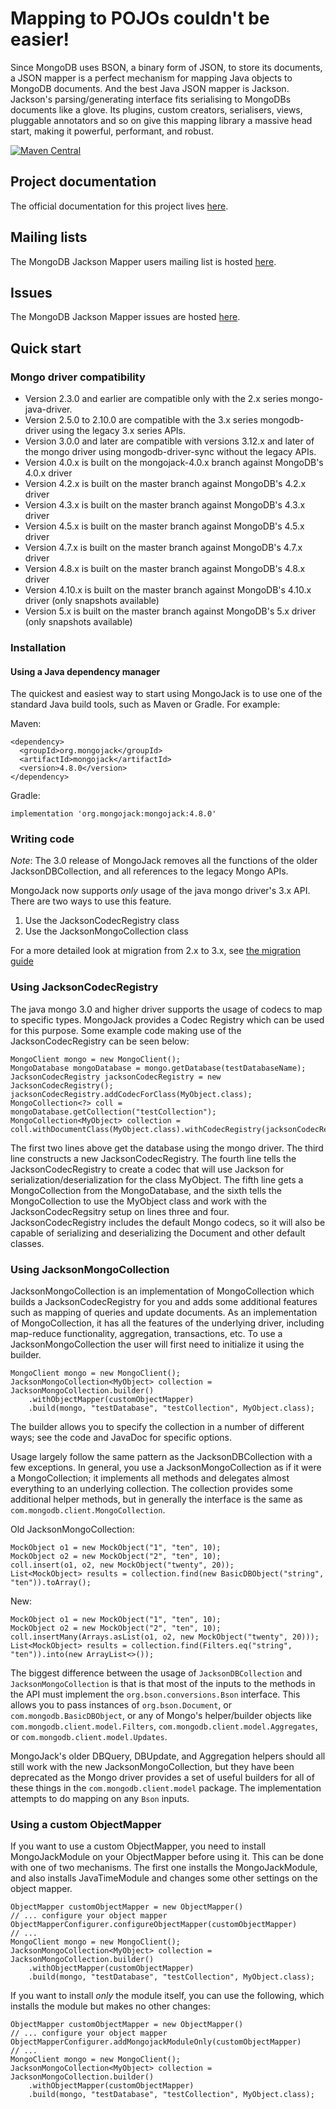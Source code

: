 Mapping to POJOs couldn't be easier!
====================================

Since MongoDB uses BSON, a binary form of JSON, to store its documents, a JSON mapper is a perfect mechanism for mapping Java objects to MongoDB documents.  And the best Java JSON mapper is Jackson. 
Jackson's parsing/generating interface fits serialising to MongoDBs documents like a glove.  Its plugins, custom creators, serialisers, views, pluggable annotators and so on give this mapping library
a massive head start, making it powerful, performant, and robust.

[![Maven Central](https://maven-badges.herokuapp.com/maven-central/org.mongojack/mongojack/badge.svg)](https://maven-badges.herokuapp.com/maven-central/org.mongojack/mongojack)

Project documentation
---------------------

The official documentation for this project lives [here](http://mongojack.org).

Mailing lists
-------------

The MongoDB Jackson Mapper users mailing list is hosted [here](http://groups.google.com/group/mongo-jackson-mapper).

Issues
------

The MongoDB Jackson Mapper issues are hosted [here](https://github.com/mongojack/mongojack/issues).

Quick start
-----------

### Mongo driver compatibility

- Version 2.3.0 and earlier are compatible only with the 2.x series mongo-java-driver.
- Version 2.5.0 to 2.10.0 are compatible with the 3.x series mongodb-driver using the legacy 3.x series APIs.
- Version 3.0.0 and later are compatible with versions 3.12.x and later of the mongo driver using mongodb-driver-sync without the legacy APIs.
- Version 4.0.x is built on the mongojack-4.0.x branch against MongoDB's 4.0.x driver
- Version 4.2.x is built on the master branch against MongoDB's 4.2.x driver
- Version 4.3.x is built on the master branch against MongoDB's 4.3.x driver
- Version 4.5.x is built on the master branch against MongoDB's 4.5.x driver
- Version 4.7.x is built on the master branch against MongoDB's 4.7.x driver
- Version 4.8.x is built on the master branch against MongoDB's 4.8.x driver
- Version 4.10.x is built on the master branch against MongoDB's 4.10.x driver (only snapshots available)
- Version 5.x is built on the master branch against MongoDB's 5.x driver (only snapshots available)

### Installation

#### Using a Java dependency manager

The quickest and easiest way to start using MongoJack is to use one of the standard Java build tools, such as Maven or Gradle.  For example:

Maven:

    <dependency>
      <groupId>org.mongojack</groupId>
      <artifactId>mongojack</artifactId>
      <version>4.8.0</version>
    </dependency>

Gradle:

    implementation 'org.mongojack:mongojack:4.8.0'

### Writing code

*Note*: The 3.0 release of MongoJack removes all the functions of the older JacksonDBCollection, and all references to the legacy Mongo APIs.

MongoJack now supports _only_ usage of the java mongo driver's 3.x API.  There are two ways to use this feature.

1) Use the JacksonCodecRegistry class
2) Use the JacksonMongoCollection class

For a more detailed look at migration from 2.x to 3.x, see [the migration guide](MIGRATING.md)

### Using JacksonCodecRegistry
The java mongo 3.0 and higher driver supports the usage of codecs to map to specific types. MongoJack provides a Codec Registry which can be used for this purpose. Some example code making use of the JacksonCodecRegistry can be seen below:
    
    MongoClient mongo = new MongoClient();
    MongoDatabase mongoDatabase = mongo.getDatabase(testDatabaseName);
    JacksonCodecRegistry jacksonCodecRegistry = new JacksonCodecRegistry();
    jacksonCodecRegistry.addCodecForClass(MyObject.class);
    MongoCollection<?> coll = mongoDatabase.getCollection("testCollection");
    MongoCollection<MyObject> collection = coll.withDocumentClass(MyObject.class).withCodecRegistry(jacksonCodecRegistry);

The first two lines above get the database using the mongo driver. The third line constructs a new JacksonCodecRegistry. The fourth line tells the JacksonCodecRegistry to create a codec that will use Jackson for serialization/deserialization for the class MyObject. The fifth line gets a MongoCollection from the MongoDatabase, and the sixth tells the MongoCollection to use  the MyObject class and work with the JacksonCodecRegsitry setup on lines three and four. JacksonCodecRegistry includes the default Mongo codecs, so it will also be capable of serializing and deserializing the Document and other default classes.

### Using JacksonMongoCollection

JacksonMongoCollection is an implementation of MongoCollection which builds a JacksonCodecRegistry for you and adds some additional features such as mapping of queries and update documents.  As an implementation
of MongoCollection, it has all the features of the underlying driver, including map-reduce functionality, aggregation, transactions, etc.  To use a JacksonMongoCollection the user will first need to initialize it using the builder.

    MongoClient mongo = new MongoClient();
    JacksonMongoCollection<MyObject> collection = JacksonMongoCollection.builder()
        .withObjectMapper(customObjectMapper)
        .build(mongo, "testDatabase", "testCollection", MyObject.class);
    
The builder allows you to specify the collection in a number of different ways; see the code and JavaDoc for specific options.

Usage largely follow the same pattern as the JacksonDBCollection with a few exceptions.  In general, you use a JacksonMongoCollection as if it were a MongoCollection; it implements all methods and
delegates almost everything to an underlying collection.  The collection provides some additional helper methods, but in generally the interface is the same as `com.mongodb.client.MongoCollection`. 

Old JacksonMongoCollection:
    
    MockObject o1 = new MockObject("1", "ten", 10);
    MockObject o2 = new MockObject("2", "ten", 10);
    coll.insert(o1, o2, new MockObject("twenty", 20));
    List<MockObject> results = collection.find(new BasicDBObject("string", "ten")).toArray();

New:

    MockObject o1 = new MockObject("1", "ten", 10);
    MockObject o2 = new MockObject("2", "ten", 10);
    coll.insertMany(Arrays.asList(o1, o2, new MockObject("twenty", 20)));
    List<MockObject> results = collection.find(Filters.eq("string", "ten")).into(new ArrayList<>());
 
The biggest difference between the usage of `JacksonDBCollection` and `JacksonMongoCollection` is that is that most of the inputs to the methods in the API must implement the `org.bson.conversions.Bson` interface.  This
allows you to pass instances of `org.bson.Document`, or `com.mongodb.BasicDBObject`, or any of Mongo's helper/builder objects like `com.mongodb.client.model.Filters`, `com.mongodb.client.model.Aggregates`,
or `com.mongodb.client.model.Updates`.

MongoJack's older DBQuery, DBUpdate, and Aggregation helpers should all still work with the new JacksonMongoCollection, but they have been deprecated as the Mongo driver provides a set of useful builders
for all of these things in the `com.mongodb.client.model` package.  The implementation attempts to do mapping on any `Bson` inputs.

### Using a custom ObjectMapper

If you want to use a custom ObjectMapper, you need to install MongoJackModule on
your ObjectMapper before using it.  This can be done with one of two mechanisms.  The first one installs
the MongoJackModule, and also installs JavaTimeModule and changes some other settings on the object mapper.

    ObjectMapper customObjectMapper = new ObjectMapper()
    // ... configure your object mapper
    ObjectMapperConfigurer.configureObjectMapper(customObjectMapper)
    // ...
    MongoClient mongo = new MongoClient();
    JacksonMongoCollection<MyObject> collection = JacksonMongoCollection.builder()
        .withObjectMapper(customObjectMapper)
        .build(mongo, "testDatabase", "testCollection", MyObject.class);

If you want to install _only_ the module itself, you can use the following, which installs the module
but makes no other changes:


    ObjectMapper customObjectMapper = new ObjectMapper()
    // ... configure your object mapper
    ObjectMapperConfigurer.addMongojackModuleOnly(customObjectMapper)
    // ...
    MongoClient mongo = new MongoClient();
    JacksonMongoCollection<MyObject> collection = JacksonMongoCollection.builder()
        .withObjectMapper(customObjectMapper)
        .build(mongo, "testDatabase", "testCollection", MyObject.class);

